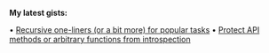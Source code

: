 **My latest gists:**

• [Recursive one-liners (or a bit more) for popular tasks](https://gist.github.com/zhibirc/892483721dbf55ef2c28949b930e3167)
• [Protect API methods or arbitrary functions from introspection](https://gist.github.com/zhibirc/f18d161e6990e82bcbefd53864a840af)
